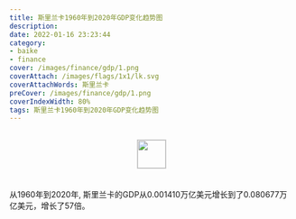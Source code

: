 ```yaml
---
title: 斯里兰卡1960年到2020年GDP变化趋势图
description: 
date: 2022-01-16 23:23:44
category:
- baike
- finance
cover: /images/finance/gdp/1.png
coverAttach: /images/flags/1x1/lk.svg
coverAttachWords: 斯里兰卡
preCover: /images/finance/gdp/1.png
coverIndexWidth: 80%
tags: 斯里兰卡1960年到2020年GDP变化趋势图
---
```




<script src="/assets/js/charts/chart.js"></script>

<div style="text-align: center; margin: 30px 0; ">
    <img src="/images/flags/1x1/lk.svg" style="width: 50px; border: 1px solid #cccccc; ">
</div>

<div style="width: 98%; margin: 0 0 35px 0; ">
    <canvas id="myChart"></canvas>
</div>

<div>
<p class="paragraph">从1960年到2020年, 斯里兰卡的GDP从0.001410万亿美元增长到了0.080677万亿美元，增长了57倍。</p>
</div>

<script>

    const dataGdp = {
        labels: [1960, 1961, 1962, 1963, 1964, 1965, 1966, 1967, 1968, 1969, 1970, 1971, 1972, 1973, 1974, 1975, 1976, 1977, 1978, 1979, 1980, 1981, 1982, 1983, 1984, 1985, 1986, 1987, 1988, 1989, 1990, 1991, 1992, 1993, 1994, 1995, 1996, 1997, 1998, 1999, 2000, 2001, 2002, 2003, 2004, 2005, 2006, 2007, 2008, 2009, 2010, 2011, 2012, 2013, 2014, 2015, 2016, 2017, 2018, 2019, 2020],
        datasets: [{
            label: '(万亿美元)  •  即刻编程  •  cn.hongkezhang.com',
            backgroundColor: 'rgb(0 0 128)',
            borderColor: 'rgb(0 0 128)',
            data: [0.001410, 0.001444, 0.001434, 0.001241, 0.001310, 0.001698, 0.001751, 0.001859, 0.001801, 0.001966, 0.002296, 0.002369, 0.002554, 0.002876, 0.003575, 0.003791, 0.003591, 0.004105, 0.002733, 0.003365, 0.004025, 0.004416, 0.004769, 0.005168, 0.006043, 0.005978, 0.006405, 0.006682, 0.006978, 0.006987, 0.008033, 0.009000, 0.009703, 0.010339, 0.011718, 0.013030, 0.013898, 0.015092, 0.015795, 0.015656, 0.016331, 0.015750, 0.016537, 0.018882, 0.020663, 0.024406, 0.028280, 0.032350, 0.040714, 0.042066, 0.056726, 0.065293, 0.068434, 0.074318, 0.079356, 0.080604, 0.082401, 0.087428, 0.087963, 0.083991, 0.080677],
            barPercentage: 0.3
        }]
    };

    const config = {
        type: 'line',
        data: dataGdp,
        options: {
            series: [
                {
                    barWidth: '20%'
                }
            ]
        }
    };

    const myChart = new Chart(
        document.getElementById('myChart'),
        config
    );
</script>
